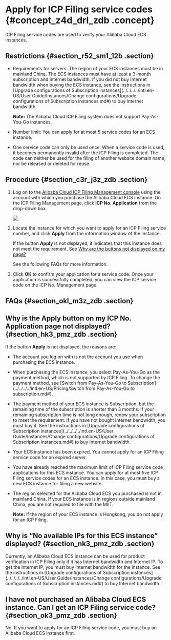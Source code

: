 # Apply for ICP Filing service codes {#concept_z4d_drl_zdb .concept}

ICP Filing service codes are used to verify your Alibaba Cloud ECS instances.

## Restrictions {#section_r52_sm1_12b .section}

-   Requirements for servers: The region of your ECS instances must be in mainland China. The ECS instances must have at least a 3-month subscription and Internet bandwidth. If you did not buy Internet bandwidth when buying the ECS instance, see the instructions in [Upgrade configurations of Subscription instances](../../../../intl.en-US/User Guide/Instances/Change configurations/Upgrade configurations of Subscription instances.md#) to buy Internet bandwidth.

    **Note:** The Alibaba Cloud ICP Filing system does not support Pay-As-You-Go instances.

-   Number limit: You can apply for at most 5 service codes for an ECS instance.
-   One service code can only be used once. When a service code is used, it becomes permanently invalid after the ICP Filing is completed. The code can neither be used for the filing of another website domain name, nor be released or deleted for reuse.

## Procedure {#section_c3r_j3z_zdb .section}

1.  Log on to the [Alibaba Cloud ICP Filing Management console](https://bsn.console.aliyun.com/#/bsnApply/ecs) using the account with which you purchase the Alibaba Cloud ECS instance. On the ICP Filing Management page, click **ICP No. Application** from the drop-down box.

    ![](http://static-aliyun-doc.oss-cn-hangzhou.aliyuncs.com/assets/img/14195/5697_en-US.png)

2.  Locate the instance for which you want to apply for an ICP Filing service number, and click **Apply** from the information window of the instance.

    If the button **Apply** is not displayed, it indicates that this instance does not meet the requirement. See [Why are the buttons not displayed on my page?](#concept_z4d_drl_zdb/section_hk3_pmz_zdb)

    See the following FAQs for more information.

3.  Click **OK** to confirm your application for a service code. Once your application is successfully completed, you can view the ICP service code on the ICP No. Management page.

## FAQs {#section_okl_m3z_zdb .section}

## Why is the Apply button on my ICP No. Application page not displayed? {#section_hk3_pmz_zdb .section}

If the button **Apply** is not displayed, the reasons are:

-   The account you log on with is not the account you use when purchasing the ECS instance.
-   When purchasing the ECS instance, you select Pay-As-You-Go as the payment method, which is not supported by ICP Filing. To change the payment method, see [Switch from Pay-As-You-Go to Subscription](../../../../intl.en-US/Pricing/Switch from Pay-As-You-Go to subscription.md#).
-   The payment method of your ECS instance is Subscription, but the remaining time of the subscription is shorter than 3 months. If your remaining subscription time is not long enough, renew your subscription to meet the requirement. If you have not bought Internet bandwidth, you must buy it. See the instructions in [Upgrade configurations of Subscription instances](../../../../intl.en-US/User Guide/Instances/Change configurations/Upgrade configurations of Subscription instances.md#) to buy Internet bandwidth.
-   Your ECS instance has been expired. You cannot apply for an ICP Filing service code for an expired server.
-   You have already reached the maximum limit of ICP Filing service code applications for this ECS instance. You can apply for at most five ICP Filing service codes for an ECS instance. In this case, you must buy a new ECS instance for filing a new website.
-   The region selected for the Alibaba Cloud ECS you purchased is not in mainland China. If your ECS instance is in regions outside mainland China, you are not required to file with the MIIT.

    **Note:** If the region of your ECS instance is Hongkong, you do not apply for an ICP Filing.


## Why is “No available IPs for this ECS instance” displayed? {#section_nk3_pmz_zdb .section}

Currently, an Alibaba Cloud ECS instance can be used for product verification in ICP Filing only if it has Internet bandwidth and Internet IP. To get the Internet IP, you must buy Internet bandwidth for the instance. See the instructions in [Upgrade configurations of Subscription instances](../../../../intl.en-US/User Guide/Instances/Change configurations/Upgrade configurations of Subscription instances.md#) to buy Internet bandwidth.

## I have not purchased an Alibaba Cloud ECS instance. Can I get an ICP Filing service code? {#section_ok3_pmz_zdb .section}

No. If you want to apply for an ICP Filing service code, you must buy an Alibaba Cloud ECS instance first.

